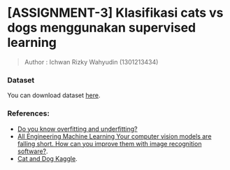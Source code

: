 # [ASSIGNMENT-3] Klasifikasi cats vs dogs menggunakan supervised learning
> Author : Ichwan Rizky Wahyudin (1301213434)

### Dataset
You can download dataset [here](https://github.com/irizkyw/ComputerVision/releases/tag/datasetv1.0.0).

### References:
- [Do you know overfitting and underfitting?](https://medium.com/@datascienceeurope/do-you-know-overfitting-and-underfitting-f27f87ac2f37)
- [All  Engineering  Machine Learning
Your computer vision models are falling short. How can you improve them with image recognition software?](https://www.linkedin.com/advice/3/your-computer-vision-models-falling-short-how-rfmze).
- [Cat and Dog Kaggle](https://www.kaggle.com/datasets/tongpython/cat-and-dog).
